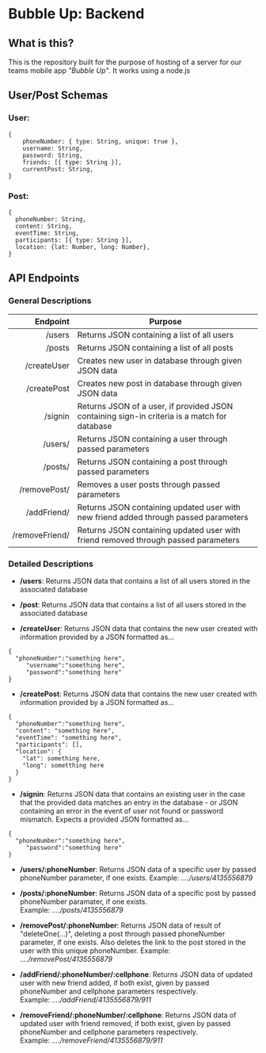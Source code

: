 # Bubble Up: Backend

## What is this?
This is the repository built for the purpose of hosting of a server for our teams mobile app *"Bubble Up"*.  It works using a node.js


## User/Post Schemas
### User:  
```
{
    phoneNumber: { type: String, unique: true },
    username: String,
    password: String,
    friends: [{ type: String }],
    currentPost: String,
}
```
### Post: 
```
{
  phoneNumber: String,
  content: String,
  eventTime: String,
  participants: [{ type: String }],
  location: {lat: Number, long: Number},
}
```
## API Endpoints

### General Descriptions
| Endpoint | Purpose |
|---------:|-----------|
|        /users| Returns JSON containing a list of all users|
|        /posts| Returns JSON containing a list of all posts|
|   /createUser| Creates new user in database through given JSON data|
|   /createPost| Creates new post in database through given JSON data|
|       /signin| Returns JSON of a user, if provided JSON containing sign-in criteria is a match for database|
|       /users/| Returns JSON containing a user through passed parameters|
|       /posts/| Returns JSON containing a post through passed parameters|
|  /removePost/| Removes a user posts through passed parameters|
|   /addFriend/| Returns JSON containing updated user with new friend added through passed parameters|
|/removeFriend/| Returns JSON containing updated user with friend removed through passed parameters|

### Detailed Descriptions
- **/users**: Returns JSON data that contains a list of all users stored in the associated database  

- **/post**: Returns JSON data that contains a list of all users stored in the associated database  

- **/createUser**: Returns JSON data that contains the new user created with information provided by a JSON formatted as...
```
{  
  "phoneNumber":"something here",  
     "username":"something here",  
     "password":"something here"  
}
```  

- **/createPost**: Returns JSON data that contains the new user created with information provided by a JSON formatted as...
```
{
  "phoneNumber":"something here",
  "content": "something here",
  "eventTime": "something here",
  "participants": [],
  "location": {
    "lat": something here, 
    "long": sometthing here
  }
}
```  

- **/signin**: Returns JSON data that contains an existing user in the case that the provided data matches an entry in the database - or JSON containing an error in the event of user not found or password mismatch.  Expects a provided JSON formatted as...
```
{  
  "phoneNumber":"something here",   
     "password":"something here"  
}
```  

- **/users/:phoneNumber**: Returns JSON data of a specific user by passed phoneNumber parameter, if one exists.
Example: *..../users/4135556879*

- **/posts/:phoneNumber**: Returns JSON data of a specific post by passed phoneNumber paramater, if one exists.  
Example: *..../posts/4135556879*  

- **/removePost/:phoneNumber**: Returns JSON data of result of "deleteOne(...)", deleting a post through passed phoneNumber parameter, if one exists.  Also deletes the link to the post stored in the user with this unique phoneNumber.
Example: *..../removePost/4135556879*

- **/addFriend/:phoneNumber/:cellphone**: Returns JSON data of updated user with new friend added, if both exist, given by passed phoneNumber and cellphone parameters respectively.  
Example: *..../addFriend/4135556879/911*

- **/removeFriend/:phoneNumber/:cellphone**: Returns JSON data of updated user with friend removed, if both exist, given by passed phoneNumber and cellphone parameters respectively.  
Example: *..../removeFriend/4135556879/911*
